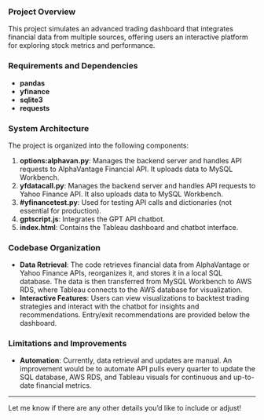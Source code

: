 
### Project Overview

This project simulates an advanced trading dashboard that integrates financial data from multiple sources, offering users an interactive platform for exploring stock metrics and performance.

### Requirements and Dependencies

- **pandas**
- **yfinance**
- **sqlite3**
- **requests**

### System Architecture

The project is organized into the following components:

1. **options:alphavan.py**: Manages the backend server and handles API requests to AlphaVantage Financial API. It uploads data to MySQL Workbench.
2. **yfdatacall.py**: Manages the backend server and handles API requests to Yahoo Finance API. It also uploads data to MySQL Workbench.
3. **#yfinancetest.py**: Used for testing API calls and dictionaries (not essential for production).
4. **gptscript.js**: Integrates the GPT API chatbot.
5. **index.html**: Contains the Tableau dashboard and chatbot interface.

### Codebase Organization

- **Data Retrieval**: The code retrieves financial data from AlphaVantage or Yahoo Finance APIs, reorganizes it, and stores it in a local SQL database. The data is then transferred from MySQL Workbench to AWS RDS, where Tableau connects to the AWS database for visualization.
- **Interactive Features**: Users can view visualizations to backtest trading strategies and interact with the chatbot for insights and recommendations. Entry/exit recommendations are provided below the dashboard.

### Limitations and Improvements

- **Automation**: Currently, data retrieval and updates are manual. An improvement would be to automate API pulls every quarter to update the SQL database, AWS RDS, and Tableau visuals for continuous and up-to-date financial metrics.

---

Let me know if there are any other details you’d like to include or adjust!

